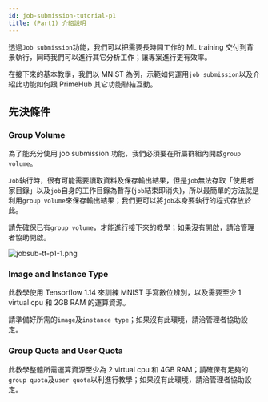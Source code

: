 ```yaml
---
id: job-submission-tutorial-p1
title: (Part1) 介紹說明
---
```


透過`Job submission`功能，我們可以把需要長時間工作的 ML training 交付到背景執行，同時我們可以進行其它分析工作；讓專案進行更有效率。

在接下來的基本教學，我們以 MNIST 為例，示範如何運用`job submission`以及介紹此功能如何跟 PrimeHub 其它功能聯結互動。

## 先決條件

### Group Volume

為了能充分使用 job submission 功能，我們必須要在所屬群組內開啟`group volume`。

`Job`執行時，很有可能需要讀取資料及保存輸出結果，但是`job`無法存取「使用者家目錄」以及`job`自身的工作目錄為暫存(`job`結束即消失)，所以最簡單的方法就是利用`group volume`來保存輸出結果；我們更可以將`job`本身要執行的程式存放於此。

請先確保已有`group volume`，才能進行接下來的教學；如果沒有開啟，請洽管理者協助開啟。

![jobsub-tt-p1-1.png](assets/jobsub-tt-p1-1.png)

### Image and Instance Type

此教學使用 Tensorflow 1.14 來訓練 MNIST 手寫數位辨別，以及需要至少 1 virtual cpu 和 2GB RAM 的運算資源。

請準備好所需的`image`及`instance type`；如果沒有此環境，請洽管理者協助設定。

### Group Quota and User Quota

此教學整體所需運算資源至少為 2 virtual cpu 和 4GB RAM；請確保有足夠的`group quota`及`user quota`以利進行教學；如果沒有此環境，請洽管理者協助設定。
